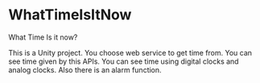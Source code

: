 # WhatTimeIsItNow
What Time Is it now?

This is a Unity project.
You choose web service to get time from.
You can see time given by this APIs.
You can see time using digital clocks and analog clocks.
Also there is an alarm function.
